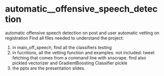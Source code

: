 # automatic__offensive_speech_detection
automatic offensive speech detection on post and user automatic vetting on registration
Find all files needed to understand the project:
<ol>
  <li>in main_off_speech, find all the classifiers testing</li>
  <li>in fucntions, all the vetting function and examples. not included: tweet fetching that comes from a command line with snscrape. find also pickled vectorizer and GradientBoosting Classifier pickle</li>
  <li>the pptx are the presentation slides.</li>
</ol>
